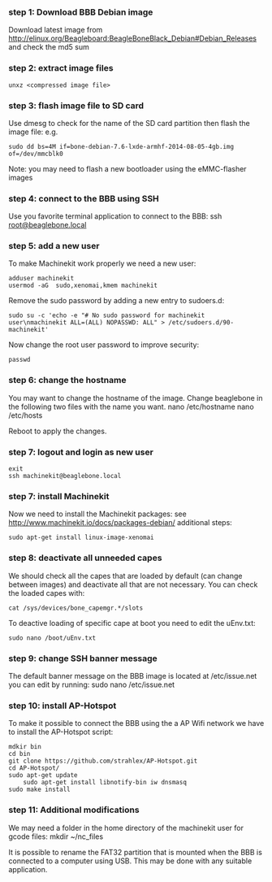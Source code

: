 ### step 1: Download BBB Debian image
Download latest image from http://elinux.org/Beagleboard:BeagleBoneBlack_Debian#Debian_Releases
and check the md5 sum

### step 2: extract image files
	unxz <compressed image file>

### step 3: flash image file to SD card
Use dmesg to check for the name of the SD card partition then flash 
the image file:
e.g.

	sudo dd bs=4M if=bone-debian-7.6-lxde-armhf-2014-08-05-4gb.img of=/dev/mmcblk0

Note: you may need to flash a new bootloader using the eMMC-flasher 
images

### step 4: connect to the BBB using SSH
Use you favorite terminal application to connect to the BBB:
	ssh root@beaglebone.local

### step 5: add a new user
To make Machinekit work properly we need a new user:

	adduser machinekit
	usermod -aG  sudo,xenomai,kmem machinekit

Remove the sudo password by adding a new entry to sudoers.d:

	sudo su -c 'echo -e "# No sudo password for machinekit user\nmachinekit ALL=(ALL) NOPASSWD: ALL" > /etc/sudoers.d/90-machinekit'

Now change the root user password to improve security:

	passwd

### step 6: change the hostname
You may want to change the hostname of the image. Change beaglebone 
in the following two files with the name you want.
	nano /etc/hostname
	nano /etc/hosts

Reboot to apply the changes.

### step 7: logout and login as new user
	exit
	ssh machinekit@beaglebone.local

### step 7: install Machinekit
Now we need to install the Machinekit packages:
see http://www.machinekit.io/docs/packages-debian/
additional steps:

	sudo apt-get install linux-image-xenomai

### step 8: deactivate all unneeded capes
We should check all the capes that are loaded by default (can change 
between images) and deactivate all that are not necessary. You 
can check the loaded capes with:

	cat /sys/devices/bone_capemgr.*/slots

To deactive loading of specific cape at boot you need to edit the 
uEnv.txt:

	sudo nano /boot/uEnv.txt
### step 9: change SSH banner message
The default banner message on the BBB image is located at 
/etc/issue.net you can edit by running:
	sudo nano /etc/issue.net

### step 10: install AP-Hotspot
To make it possible to connect the BBB using the a AP Wifi network 
we have to install the AP-Hotspot script:

	mdkir bin
	cd bin
	git clone https://github.com/strahlex/AP-Hotspot.git
	cd AP-Hotspot/
	sudo apt-get update
        sudo apt-get install libnotify-bin iw dnsmasq
	sudo make install

### step 11: Additional modifications
We may need a folder in the home directory of the machinekit user for 
gcode files:
	mkdir ~/nc_files

It is possible to rename the FAT32 partition that is mounted when the 
BBB is connected to a computer using USB. This may be done with any 
suitable application.
